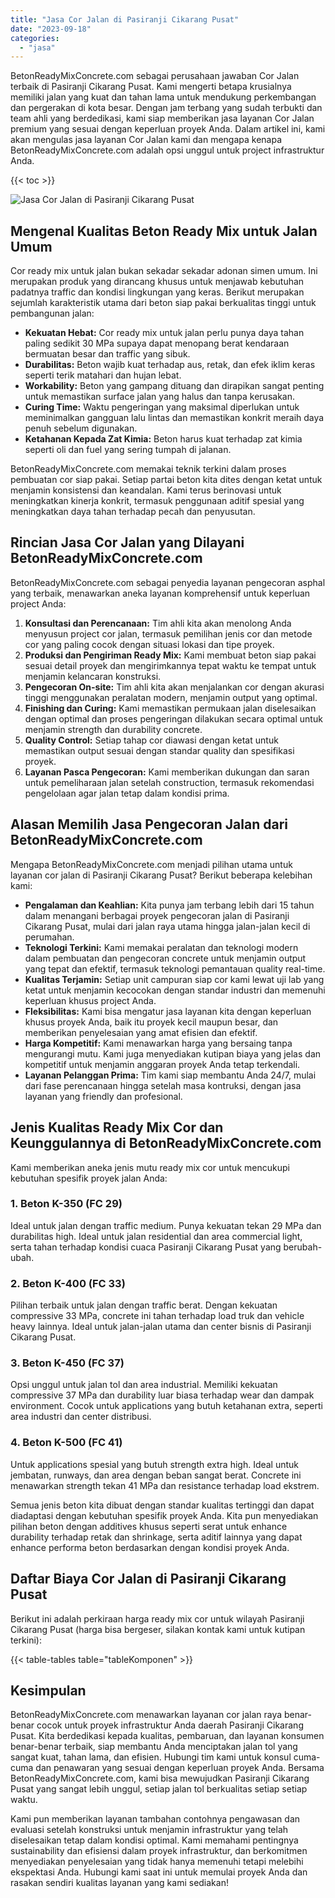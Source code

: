 ```yaml
---
title: "Jasa Cor Jalan di Pasiranji Cikarang Pusat"
date: "2023-09-18"
categories: 
  - "jasa"
---
```


BetonReadyMixConcrete.com sebagai perusahaan jawaban Cor Jalan terbaik di Pasiranji Cikarang Pusat. Kami mengerti betapa krusialnya memiliki jalan yang kuat dan tahan lama untuk mendukung perkembangan dan pergerakan di kota besar. Dengan jam terbang yang sudah terbukti dan team ahli yang berdedikasi, kami siap memberikan jasa layanan Cor Jalan premium yang sesuai dengan keperluan proyek Anda. Dalam artikel ini, kami akan mengulas jasa layanan Cor Jalan kami dan mengapa kenapa BetonReadyMixConcrete.com adalah opsi unggul untuk project infrastruktur Anda.

{{< toc >}}

![Jasa Cor Jalan di Pasiranji Cikarang Pusat](https://betoncor8.github.io/cor/harga-beton-readymix-concrete%20(41).png)

## Mengenal Kualitas Beton Ready Mix untuk Jalan Umum

Cor ready mix untuk jalan bukan sekadar sekadar adonan simen umum. Ini merupakan produk yang dirancang khusus untuk menjawab kebutuhan padatnya traffic dan kondisi lingkungan yang keras. Berikut merupakan sejumlah karakteristik utama dari beton siap pakai berkualitas tinggi untuk pembangunan jalan:

- **Kekuatan Hebat:** Cor ready mix untuk jalan perlu punya daya tahan paling sedikit 30 MPa supaya dapat menopang berat kendaraan bermuatan besar dan traffic yang sibuk.
- **Durabilitas:** Beton wajib kuat terhadap aus, retak, dan efek iklim keras seperti terik matahari dan hujan lebat.
- **Workability:** Beton yang gampang dituang dan dirapikan sangat penting untuk memastikan surface jalan yang halus dan tanpa kerusakan.
- **Curing Time:** Waktu pengeringan yang maksimal diperlukan untuk meminimalkan gangguan lalu lintas dan memastikan konkrit meraih daya penuh sebelum digunakan.
- **Ketahanan Kepada Zat Kimia:** Beton harus kuat terhadap zat kimia seperti oli dan fuel yang sering tumpah di jalanan.

BetonReadyMixConcrete.com memakai teknik terkini dalam proses pembuatan cor siap pakai. Setiap partai beton kita dites dengan ketat untuk menjamin konsistensi dan keandalan. Kami terus berinovasi untuk meningkatkan kinerja konkrit, termasuk penggunaan aditif spesial yang meningkatkan daya tahan terhadap pecah dan penyusutan.

## Rincian Jasa Cor Jalan yang Dilayani BetonReadyMixConcrete.com

BetonReadyMixConcrete.com sebagai penyedia layanan pengecoran asphal yang terbaik, menawarkan aneka layanan komprehensif untuk keperluan project Anda:

1. **Konsultasi dan Perencanaan:** Tim ahli kita akan menolong Anda menyusun project cor jalan, termasuk pemilihan jenis cor dan metode cor yang paling cocok dengan situasi lokasi dan tipe proyek.
2. **Produksi dan Pengiriman Ready Mix:** Kami membuat beton siap pakai sesuai detail proyek dan mengirimkannya tepat waktu ke tempat untuk menjamin kelancaran konstruksi.
3. **Pengecoran On-site:** Tim ahli kita akan menjalankan cor dengan akurasi tinggi menggunakan peralatan modern, menjamin output yang optimal.
4. **Finishing dan Curing:** Kami memastikan permukaan jalan diselesaikan dengan optimal dan proses pengeringan dilakukan secara optimal untuk menjamin strength dan durability concrete.
5. **Quality Control:** Setiap tahap cor diawasi dengan ketat untuk memastikan output sesuai dengan standar quality dan spesifikasi proyek.
6. **Layanan Pasca Pengecoran:** Kami memberikan dukungan dan saran untuk pemeliharaan jalan setelah construction, termasuk rekomendasi pengelolaan agar jalan tetap dalam kondisi prima.

## Alasan Memilih Jasa Pengecoran Jalan dari BetonReadyMixConcrete.com

Mengapa BetonReadyMixConcrete.com menjadi pilihan utama untuk layanan cor jalan di Pasiranji Cikarang Pusat? Berikut beberapa kelebihan kami:

- **Pengalaman dan Keahlian:** Kita punya jam terbang lebih dari 15 tahun dalam menangani berbagai proyek pengecoran jalan di Pasiranji Cikarang Pusat, mulai dari jalan raya utama hingga jalan-jalan kecil di perumahan.
- **Teknologi Terkini:** Kami memakai peralatan dan teknologi modern dalam pembuatan dan pengecoran concrete untuk menjamin output yang tepat dan efektif, termasuk teknologi pemantauan quality real-time.
- **Kualitas Terjamin:** Setiap unit campuran siap cor kami lewat uji lab yang ketat untuk menjamin kecocokan dengan standar industri dan memenuhi keperluan khusus project Anda.
- **Fleksibilitas:** Kami bisa mengatur jasa layanan kita dengan keperluan khusus proyek Anda, baik itu proyek kecil maupun besar, dan memberikan penyelesaian yang amat efisien dan efektif.
- **Harga Kompetitif:** Kami menawarkan harga yang bersaing tanpa mengurangi mutu. Kami juga menyediakan kutipan biaya yang jelas dan kompetitif untuk menjamin anggaran proyek Anda tetap terkendali.
- **Layanan Pelanggan Prima:** Tim kami siap membantu Anda 24/7, mulai dari fase perencanaan hingga setelah masa kontruksi, dengan jasa layanan yang friendly dan profesional.

## Jenis Kualitas Ready Mix Cor dan Keunggulannya di BetonReadyMixConcrete.com

Kami memberikan aneka jenis mutu ready mix cor untuk mencukupi kebutuhan spesifik proyek jalan Anda:

### 1\. Beton K-350 (FC 29)

Ideal untuk jalan dengan traffic medium. Punya kekuatan tekan 29 MPa dan durabilitas high. Ideal untuk jalan residential dan area commercial light, serta tahan terhadap kondisi cuaca Pasiranji Cikarang Pusat yang berubah-ubah.

### 2\. Beton K-400 (FC 33)

Pilihan terbaik untuk jalan dengan traffic berat. Dengan kekuatan compressive 33 MPa, concrete ini tahan terhadap load truk dan vehicle heavy lainnya. Ideal untuk jalan-jalan utama dan center bisnis di Pasiranji Cikarang Pusat.

### 3\. Beton K-450 (FC 37)

Opsi unggul untuk jalan tol dan area industrial. Memiliki kekuatan compressive 37 MPa dan durability luar biasa terhadap wear dan dampak environment. Cocok untuk applications yang butuh ketahanan extra, seperti area industri dan center distribusi.

### 4\. Beton K-500 (FC 41)

Untuk applications spesial yang butuh strength extra high. Ideal untuk jembatan, runways, dan area dengan beban sangat berat. Concrete ini menawarkan strength tekan 41 MPa dan resistance terhadap load ekstrem.

Semua jenis beton kita dibuat dengan standar kualitas tertinggi dan dapat diadaptasi dengan kebutuhan spesifik proyek Anda. Kita pun menyediakan pilihan beton dengan additives khusus seperti serat untuk enhance durability terhadap retak dan shrinkage, serta aditif lainnya yang dapat enhance performa beton berdasarkan dengan kondisi proyek Anda.

## Daftar Biaya Cor Jalan di Pasiranji Cikarang Pusat

Berikut ini adalah perkiraan harga ready mix cor untuk wilayah Pasiranji Cikarang Pusat (harga bisa bergeser, silakan kontak kami untuk kutipan terkini):

{{< table-tables table="tableKomponen" >}}

## Kesimpulan

BetonReadyMixConcrete.com menawarkan layanan cor jalan raya benar-benar cocok untuk proyek infrastruktur Anda daerah Pasiranji Cikarang Pusat. Kita berdedikasi kepada kualitas, pembaruan, dan layanan konsumen benar-benar terbaik, siap membantu Anda menciptakan jalan tol yang sangat kuat, tahan lama, dan efisien. Hubungi tim kami untuk konsul cuma-cuma dan penawaran yang sesuai dengan keperluan proyek Anda. Bersama BetonReadyMixConcrete.com, kami bisa mewujudkan Pasiranji Cikarang Pusat yang sangat lebih unggul, setiap jalan tol berkualitas setiap setiap waktu.

Kami pun memberikan layanan tambahan contohnya pengawasan dan evaluasi setelah konstruksi untuk menjamin infrastruktur yang telah diselesaikan tetap dalam kondisi optimal. Kami memahami pentingnya sustainability dan efisiensi dalam proyek infrastruktur, dan berkomitmen menyediakan penyelesaian yang tidak hanya memenuhi tetapi melebihi ekspektasi Anda. Hubungi kami saat ini untuk memulai proyek Anda dan rasakan sendiri kualitas layanan yang kami sediakan!
